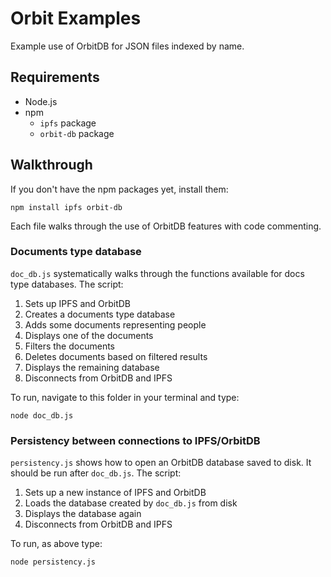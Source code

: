 # Orbit Examples

Example use of OrbitDB for JSON files indexed by name.

## Requirements
- Node.js
- npm
    - `ipfs` package
    - `orbit-db` package

## Walkthrough
If you don't have the npm packages yet, install them:
```
npm install ipfs orbit-db
```
Each file walks through the use of OrbitDB features with code commenting.

### Documents type database
`doc_db.js` systematically walks through the functions available for docs type databases. The script:
1. Sets up IPFS and OrbitDB
2. Creates a documents type database
3. Adds some documents representing people
4. Displays one of the documents
5. Filters the documents
6. Deletes documents based on filtered results
7. Displays the remaining database
8. Disconnects from OrbitDB and IPFS

To run, navigate to this folder in your terminal and type:
```
node doc_db.js
```

### Persistency between connections to IPFS/OrbitDB
`persistency.js` shows how to open an OrbitDB database saved to disk. It should be run after `doc_db.js`. The script:
1. Sets up a new instance of IPFS and OrbitDB
2. Loads the database created by `doc_db.js` from disk
3. Displays the database again
4. Disconnects from OrbitDB and IPFS

To run, as above type:
```
node persistency.js
```
